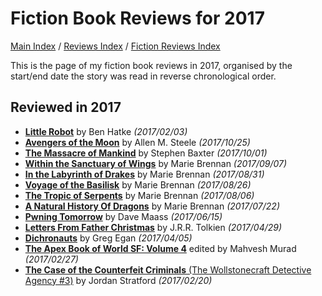 # Fiction Book Reviews for 2017

[Main Index](../../../README.md) / [Reviews Index](../../README.md) / [Fiction Reviews Index](../README.md)

This is the page of my fiction book reviews in 2017, organised by the start/end date the story was read in reverse chronological order.

## Reviewed in 2017
- [**Little Robot**](20170203-LittleRobot.md) by Ben Hatke *(2017/02/03)*
- [**Avengers of the Moon**](20171025-AvengersMoon.md) by Allen M. Steele *(2017/10/25)*
- [**The Massacre of Mankind**](20171001-MassacreMankind.md) by Stephen Baxter *(2017/10/01)*
- [**Within the Sanctuary of Wings**](20170907-WithinSantuaryWings.md) by Marie Brennan *(2017/09/07)*
- [**In the Labyrinth of Drakes**](20170831-LabyrinthDrakes.md) by Marie Brennan *(2017/08/31)*
- [**Voyage of the Basilisk**](20170826-VoyageBasilisk.md) by Marie Brennan *(2017/08/26)*
- [**The Tropic of Serpents**](20170806-TropicSerpents.md) by Marie Brennan *(2017/08/06)*
- [**A Natural History Of Dragons**](20170722-NaturalHistoryDragons.md) by Marie Brennan *(2017/07/22)*
- [**Pwning Tomorrow**](20170615-PwningTomorrow.md) by Dave Maass *(2017/06/15)*
- [**Letters From Father Christmas**](20170429-LettersFatherChristmas.md) by J.R.R. Tolkien *(2017/04/29)*
- [**Dichronauts**](20170405-Dichronauts.md) by Greg Egan *(2017/04/05)*
- [**The Apex Book of World SF: Volume 4**](20170227-ApexBookWorldSF4.md) edited by Mahvesh Murad *(2017/02/27)*
- [**The Case of the Counterfeit Criminals** (The Wollstonecraft Detective Agency #3)](20170220-CaseCounterfeitCriminals.md) by Jordan Stratford *(2017/02/20)*
